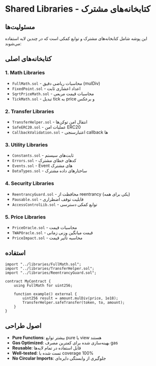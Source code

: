 # Shared Libraries - کتابخانه‌های مشترک

## مسئولیت‌ها

این پوشه شامل کتابخانه‌های مشترک و توابع کمکی است که در چندین لایه استفاده می‌شوند:

## کتابخانه‌های اصلی

### 1. Math Libraries
- `FullMath.sol` - محاسبات ریاضی دقیق (mulDiv)
- `FixedPoint.sol` - اعداد اعشاری ثابت
- `SqrtPriceMath.sol` - محاسبات قیمت مربعی
- `TickMath.sol` - تبدیل tick به price و برعکس

### 2. Transfer Libraries
- `TransferHelper.sol` - انتقال امن توکن‌ها
- `SafeERC20.sol` - عملیات امن ERC20
- `CallbackValidation.sol` - اعتبارسنجی callback ها

### 3. Utility Libraries
- `Constants.sol` - ثابت‌های سیستم
- `Errors.sol` - کدهای خطای مشترک
- `Events.sol` - Event های مشترک
- `DataTypes.sol` - ساختارهای داده مشترک

### 4. Security Libraries
- `ReentrancyGuard.sol` - محافظت از reentrancy (یکی برای همه)
- `Pausable.sol` - قابلیت توقف اضطراری
- `AccessControlLib.sol` - توابع کمکی دسترسی

### 5. Price Libraries
- `PriceOracle.sol` - محاسبات قیمت
- `TWAPOracle.sol` - قیمت میانگین وزنی زمانی
- `PriceImpact.sol` - محاسبه تأثیر قیمت

## استفاده

```solidity
import "../libraries/FullMath.sol";
import "../libraries/TransferHelper.sol";
import "../libraries/ReentrancyGuard.sol";

contract MyContract {
    using FullMath for uint256;
    
    function example() external {
        uint256 result = amount.mulDiv(price, 1e18);
        TransferHelper.safeTransfer(token, to, amount);
    }
}
```

## اصول طراحی

- **Pure Functions**: بیشتر توابع pure یا view هستند
- **Gas Optimized**: بهینه‌سازی شده برای کمترین مصرف gas
- **Reusable**: قابل استفاده در تمام لایه‌ها
- **Well-tested**: تست شده با coverage 100%
- **No Circular Imports**: جلوگیری از وابستگی دایره‌ای 